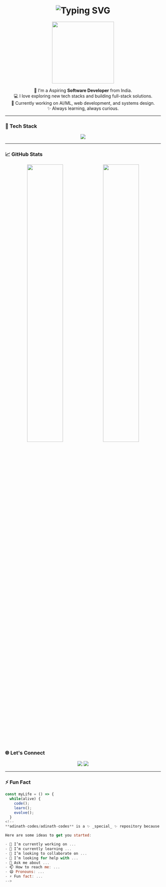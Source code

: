 
<!-- Matrix Rain Background Animation -->
<!--<div align="center" style="width: 100px; height: 100px; overflow: hidden;">-->
<!--   <img src="matrix rain.gif" style="width: 100%; object-fit: cover;" alt="Matrix Code Rain" /> -->
<!-- </div> -->

<!-- Profile Header Animation -->
<h1 align="center">
  <img src="https://readme-typing-svg.herokuapp.com?font=Fira+Code&duration=3000&pause=1000&color=00F7FF&center=true&vCenter=true&width=435&lines=Hey!+I'm+Adinath+%F0%9F%91%8B;Full+Stack+Developer+%7C+AIML+Enthu;Student+IIT+Madras+SVCE" alt="Typing SVG" />
</h1>

<!-- About Me Section -->
<p align="center">
  <img src="https://media.giphy.com/media/L8K62iTDkzGX6/giphy.gif" width="200"/>
</p>

<p align="center">
  🚀 I'm a Aspiring  <b>Software Developer</b> from India.<br>
  💻 I love exploring new tech stacks and building full-stack solutions.<br>
  🎯 Currently working on AI/ML, web development, and systems design.<br>
  ✨ Always learning, always curious.
</p>

---

### 🧰 Tech Stack

<p align="center">
  <img src="https://skillicons.dev/icons?i=js,ts,react,nextjs,nodejs,express,mongodb,mysql,sequelize,html,css,tailwind,bootstrap,java,python,git,github,vscode,figma" />
</p>

---

### 📈 GitHub Stats

<p align="center">
  <img width="48%" src="https://github-readme-stats.vercel.app/api?username=ankitsharma&show_icons=true&theme=radical" />
  <img width="48%" src="https://github-readme-streak-stats.herokuapp.com?user=ankitsharma&theme=radical" />
</p>

### 🌐 Let's Connect

<p align="center">
  <a href="https://www.linkedin.com/in/radinath/"><img src="https://img.shields.io/badge/LinkedIn-blue?logo=linkedin&style=for-the-badge&logoColor=white"/></a>
  <a href="mailto:adinath.codes.alot@gmail.com"><img src="https://img.shields.io/badge/Email-red?logo=gmail&style=for-the-badge&logoColor=white"/></a>
<!--   <a href="https://demon07101845.github.io/portfolio/"><img src="https://img.shields.io/badge/Portfolio-black?style=for-the-badge&logo=github"/></a> -->
</p>

---

### ⚡ Fun Fact

```js
const myLife = () => {
  while(alive) {
    code();
    learn();
    evolve();
  }
<!--
**adinath-codes/adinath-codes** is a ✨ _special_ ✨ repository because its `README.md` (this file) appears on your GitHub profile.

Here are some ideas to get you started:

- 🔭 I’m currently working on ...
- 🌱 I’m currently learning ...
- 👯 I’m looking to collaborate on ...
- 🤔 I’m looking for help with ...
- 💬 Ask me about ...
- 📫 How to reach me: ...
- 😄 Pronouns: ...
- ⚡ Fun fact: ...
-->
